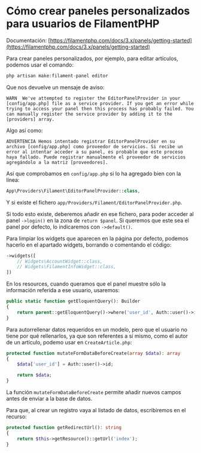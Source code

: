 # Cómo crear paneles personalizados para usuarios de FilamentPHP

Documentación: [https://filamentphp.com/docs/3.x/panels/getting-started](https://filamentphp.com/docs/3.x/panels/getting-started)

Para crear paneles personalizados, por ejemplo, para editar artículos, podemos usar el comando:

``` php
php artisan make:filament-panel editor
```

Que nos devuelve un mensaje de aviso:

```
WARN  We've attempted to register the EditorPanelProvider in your [config/app.php] file as a service provider. If you get an error while trying to access your panel then this process has probably failed. You can manually register the service provider by adding it to the [providers] array.
```

Algo así como:

```
ADVERTENCIA Hemos intentado registrar EditorPanelProvider en su archivo [config/app.php] como proveedor de servicios. Si recibe un error al intentar acceder a su panel, es probable que este proceso haya fallado. Puede registrar manualmente el proveedor de servicios agregándolo a la matriz [proveedores].
```

Así que comprobamos en `config/app.php` si lo ha agregado bien con la línea:

``` php
App\Providers\Filament\EditorPanelProvider::class,
```

Y si existe el fichero `app/Providers/Filament/EditorPanelProvider.php`.

Si todo esto existe, deberemos añadir en ese fichero, para poder acceder al panel `->login()` en la zona de `return $panel`. Si queremos que este sea el panel por defecto, lo indicaremos con `->default()`.

Para limpiar los widgets que aparecen en la página por defecto, podemos hacerlo en el apartado widgets, borrando o comentando el código:

``` php
->widgets([
    // Widgets\AccountWidget::class,
    // Widgets\FilamentInfoWidget::class,
])
```

En los resources, cuando queramos que el panel muestre sólo la información referida a ese usuario, usaremos:

``` php
public static function getEloquentQuery(): Builder
{
    return parent::getEloquentQuery()->where('user_id', Auth::user()->id);
}
```

Para autorrellenar datos requeridos en un modelo, pero que el usuario no tiene por qué rellenarlos, ya que son referentes a sí mismo, como el autor de un artículo, podemo usar en `CreateArticle.php`:

``` php
protected function mutateFormDataBeforeCreate(array $data): array
{
    $data['user_id'] = Auth::user()->id;

    return $data;
}
```

La función `mutateFormDataBeforeCreate` permite añadir nuevos campos antes de enviar a la base de datos.


Para que, al crear un registro vaya al listado de datos, escribiremos en el recurso:

```php
protected function getRedirectUrl(): string
{
    return $this->getResource()::getUrl('index');
}
```
